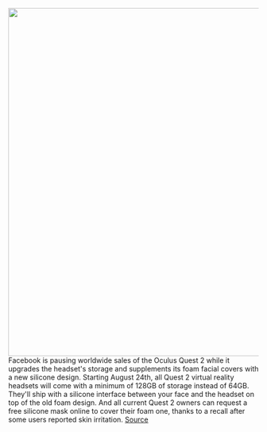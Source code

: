 <img src='https://cdn.vox-cdn.com/thumbor/B1vgR2nRS4pHFEOW-PirfZaJakw=/0x0:10000x5625/1200x800/filters:focal(4200x2013:5800x3613)/cdn.vox-cdn.com/uploads/chorus_image/image/69639072/Oculus_Quest_2.0.jpg' width='700px' /><br/>
Facebook is pausing worldwide sales of the Oculus Quest 2 while it upgrades the headset's storage and supplements its foam facial covers with a new silicone design. Starting August 24th, all Quest 2 virtual reality headsets will come with a minimum of 128GB of storage instead of 64GB. They'll ship with a silicone interface between your face and the headset on top of the old foam design. And all current Quest 2 owners can request a free silicone mask online to cover their foam one, thanks to a recall after some users reported skin irritation.
<a href='https://www.theverge.com/2021/7/27/22596076/facebook-oculus-quest-2-storage-upgrade-foam-face-mask-recall'> Source <a/>